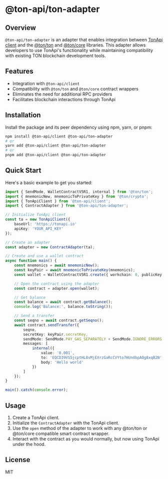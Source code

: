 # @ton-api/ton-adapter

## Overview

`@ton-api/ton-adapter` is an adapter that enables integration between
[TonApi client](https://www.npmjs.com/package/@ton-api/client) and the
[@ton/ton](https://www.npmjs.com/package/@ton/ton) and
[@ton/core](https://www.npmjs.com/package/@ton/core) libraries. This adapter allows developers to
use TonApi's functionality while maintaining compatibility with existing TON blockchain development
tools.

## Features

-   Integration with `@ton-api/client`
-   Compatibility with `@ton/ton` and `@ton/core` contract wrappers
-   Eliminates the need for additional RPC providers
-   Facilitates blockchain interactions through TonApi

## Installation

Install the package and its peer dependency using npm, yarn, or pnpm:

```sh
npm install @ton-api/client @ton-api/ton-adapter
# or
yarn add @ton-api/client @ton-api/ton-adapter
# or
pnpm add @ton-api/client @ton-api/ton-adapter
```

## Quick Start

Here's a basic example to get you started:

```typescript
import { SendMode, WalletContractV5R1, internal } from '@ton/ton';
import { mnemonicNew, mnemonicToPrivateKey } from '@ton/crypto';
import { TonApiClient } from '@ton-api/client';
import { ContractAdapter } from '@ton-api/ton-adapter';

// Initialize TonApi client
const ta = new TonApiClient({
    baseUrl: 'https://tonapi.io'
    apiKey: 'YOUR_API_KEY'
});

// Create an adapter
const adapter = new ContractAdapter(ta);

// Create and use a wallet contract
async function main() {
    const mnemonics = await mnemonicNew();
    const keyPair = await mnemonicToPrivateKey(mnemonics);
    const wallet = WalletContractV5R1.create({ workchain: 0, publicKey: keyPair.publicKey });

    // Open the contract using the adapter
    const contract = adapter.open(wallet);

    // Get balance
    const balance = await contract.getBalance();
    console.log('Balance:', balance.toString());

    // Send a transfer
    const seqno = await contract.getSeqno();
    await contract.sendTransfer({
        seqno,
        secretKey: keyPair.secretKey,
        sendMode: SendMode.PAY_GAS_SEPARATELY + SendMode.IGNORE_ERRORS,
        messages: [
            internal({
                value: '0.001',
                to: 'EQCD39VS5jcptHL8vMjEXrzGaRcCVYto7HUn4bpAOg8xqB2N',
                body: 'Hello world'
            })
        ]
    });
}

main().catch(console.error);
```

## Usage

1. Create a TonApi client.
2. Initialize the `ContractAdapter` with the TonApi client.
3. Use the `open` method of the adapter to work with any @ton/ton or @ton/core compatible smart
   contract wrapper.
4. Interact with the contract as you would normally, but now using TonApi under the hood.

## License

MIT
